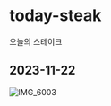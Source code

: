 # today-steak
오늘의 스테이크

## 2023-11-22

![IMG_6003](https://github.com/ecsimsw/today-steak/assets/46060746/641067c7-cb58-4d99-9070-7f773568c3e8)
